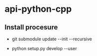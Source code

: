 # api-python-cpp

## Install procesure

* git submodule update --init --recursive

* python setup.py develop --user


